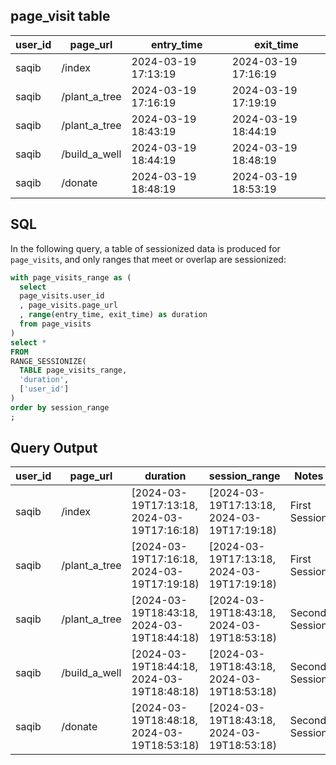 
## page_visit table

| user_id | page_url      | entry_time          | exit_time           |
|---------|---------------|---------------------|---------------------|
| saqib   | /index        | 2024-03-19 17:13:19 | 2024-03-19 17:16:19 |
| saqib   | /plant_a_tree | 2024-03-19 17:16:19 | 2024-03-19 17:19:19 |
| saqib   | /plant_a_tree | 2024-03-19 18:43:19 | 2024-03-19 18:44:19 |
| saqib   | /build_a_well | 2024-03-19 18:44:19 | 2024-03-19 18:48:19 |
| saqib   | /donate       | 2024-03-19 18:48:19 | 2024-03-19 18:53:19 |

## SQL

In the following query, a table of sessionized data is produced for `page_visits`, and only ranges that meet or overlap are sessionized:

```sql
with page_visits_range as (
  select
  page_visits.user_id
  , page_visits.page_url
  , range(entry_time, exit_time) as duration
  from page_visits
)
select *
FROM
RANGE_SESSIONIZE(
  TABLE page_visits_range,
  'duration',
  ['user_id']
)
order by session_range
;
```

## Query Output

| user_id | page_url      | duration                                   | session_range                              | Notes          |
|---------|---------------|--------------------------------------------|--------------------------------------------|----------------|
| saqib   | /index        | [2024-03-19T17:13:18, 2024-03-19T17:16:18) | [2024-03-19T17:13:18, 2024-03-19T17:19:18) | First Session  |
| saqib   | /plant_a_tree | [2024-03-19T17:16:18, 2024-03-19T17:19:18) | [2024-03-19T17:13:18, 2024-03-19T17:19:18) | First Session  |
| saqib   | /plant_a_tree | [2024-03-19T18:43:18, 2024-03-19T18:44:18) | [2024-03-19T18:43:18, 2024-03-19T18:53:18) | Second Session |
| saqib   | /build_a_well | [2024-03-19T18:44:18, 2024-03-19T18:48:18) | [2024-03-19T18:43:18, 2024-03-19T18:53:18) | Second Session |
| saqib   | /donate       | [2024-03-19T18:48:18, 2024-03-19T18:53:18) | [2024-03-19T18:43:18, 2024-03-19T18:53:18) | Second Session |
